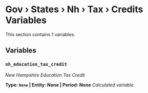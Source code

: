 # Gov › States › Nh › Tax › Credits Variables

This section contains 1 variables.

## Variables

### `nh_education_tax_credit`
*New Hampshire Education Tax Credit*

**Type: `None` | Entity: None | Period: None**
*Calculated variable*
